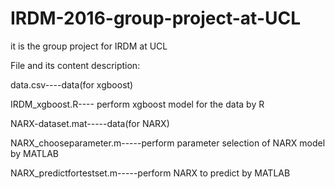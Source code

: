 # IRDM-2016-group-project-at-UCL
it is the group project for IRDM at UCL

File and its content description:

data.csv----data(for xgboost)

IRDM_xgboost.R---- perform xgboost model for the data by R

NARX-dataset.mat-----data(for NARX)

NARX_chooseparameter.m-----perform parameter selection of NARX model by MATLAB

NARX_predictfortestset.m-----perform NARX to predict by MATLAB







